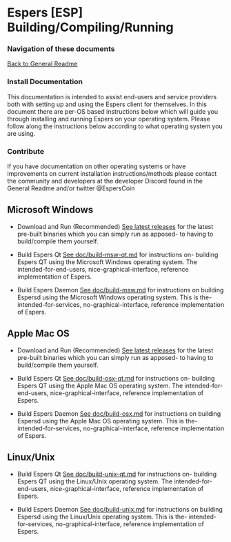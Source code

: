 Espers [ESP] Building/Compiling/Running
===========================================


### Navigation of these documents
[Back to General Readme](README.md)

### Install Documentation
This documentation is intended to assist end-users and service providers
both with setting up and using the Espers client for themselves. In this
document there are per-OS based instructions below which will guide you
through installing and running Espers on your operating system. Please
follow along the instructions below according to what operating system
you are using.

### Contribute
If you have documentation on other operating systems or have improvements
on current installation instructions/methods please contact the community
and developers at the developer Discord found in the General Readme and/or 
twitter @EspersCoin


Microsoft Windows
-----------------

- Download and Run (Recommended)
[See latest releases](https://github.com/CryptoCoderz/Espers/releases) 
for the latest pre-built binaries which you can simply run as apposed-
to having to build/compile them yourself.

- Build Espers Qt 
[See doc/build-msw-qt.md](doc/build-msw-qt.md) for instructions on-
building Espers QT using the Microsoft Windows operating system. 
The intended-for-end-users, nice-graphical-interface, 
reference implementation of Espers.

- Build Espers Daemon
[See doc/build-msw.md](doc/build-msw.md) for instructions on building 
Espersd using the Microsoft Windows operating system. This is the-
intended-for-services, no-graphical-interface, reference
implementation of Espers.

Apple Mac OS
-----------------

- Download and Run (Recommended)
[See latest releases](https://github.com/CryptoCoderz/Espers/releases) 
for the latest pre-built binaries which you can simply run as apposed-
to having to build/compile them yourself.

- Build Espers Qt 
[See doc/build-osx-qt.md](doc/build-osx-qt.md) for instructions on-
building Espers QT using the Apple Mac OS operating system. 
The intended-for-end-users, nice-graphical-interface, 
reference implementation of Espers.

- Build Espers Daemon
[See doc/build-osx.md](doc/build-osx.md) for instructions on building 
Espersd using the Apple Mac OS operating system. This is the-
intended-for-services, no-graphical-interface, reference
implementation of Espers.


Linux/Unix
-----------------

- Build Espers Qt 
[See doc/build-unix-qt.md](doc/build-unix-qt.md) for instructions on-
building Espers QT using the Linux/Unix operating system. 
The intended-for-end-users, nice-graphical-interface, 
reference implementation of Espers.

- Build Espers Daemon
[See doc/build-unix.md](doc/build-unix.md) for instructions on building 
Espersd using the Linux/Unix operating system. This is the-
intended-for-services, no-graphical-interface, reference
implementation of Espers.
